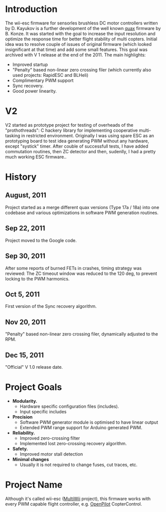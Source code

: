 # Introduction #
The wii-esc firmware for sensorles brushless DC motor controllers written by D. Kayukov is a further development of the well known [quax](http://home.versanet.de/~b-konze) firmware by B. Konze. It was started with the goal to increase the input resolution and optimize the response time for better flight stability of multi copters.
Initial idea was to resolve couple of issues of original firmware (which looked insignificant at that time) and add some small features. This goal was archived with V 1 release at the end of the 2011. The main highlights:
  * Improved startup
  * "Penalty" based non-linear zero crossing filer (which currently also used projects: RapidESC and BLHeli)
  * Complimentary PWM support
  * Sync recovery.
  * Good power linearity.

# V2 #
V2 started as prototype project for testing of overheads of the "prothothreads": C hackery library for implementing cooperative multi-tasking in restricted environment. Originally I was using spare ESC as an prototyping board to test idea generating PWM without any hardware, except "systick" timer. After couble of successfull tests, I have added commutation routines, then ZC detector and then, sudenlly, I had a pretty much working ESC firmware..

# History #

## August, 2011 ##
Project started as a merge different quax versions (Type 17a / 18a) into one codebase and various optimizations in software PWM generation routines.

## Sep 22, 2011 ##
Project moved to the Google code.

## Sep 30, 2011 ##
After some reports of burned FETs in crashes, timing strategy was reviewed: The ZC timeout window was reduced to the 120 deg, to prevent locking to the PWM harmonics.

## Oct 5, 2011 ##
First version of the Sync recovery algorithm.

## Nov 20, 2011 ##
"Penalty" based non-linear zero crossing filer, dynamically adjusted to the RPM.

## Dec 15, 2011 ##
"Official" V 1.0 release date.


# Project Goals #
  * **Modularity.**
    * Hardware specific configuration files (includes).
    * Input specific includes
  * **Precision**
    * Software PWM generator module is optimised to have linear output
    * Extended PWM range support for Arduino generated PWM.
  * **Reliability.**
    * Improved zero-crossing filter
    * Implemented lost zero-crossing recovery algorithm.
  * **Safety.**
    * Improved motor stall detection
  * **Minimal changes**
    * Usually it is not required to change fuses, cut traces, etc.
# Project Name #
Although it's called wii-esc ([MultiWii](http://www.multiwii.com/) project), this firmware works with every PWM capable flight controller, e.g. [OpenPilot](http://www.openpilot.org) CopterControl.